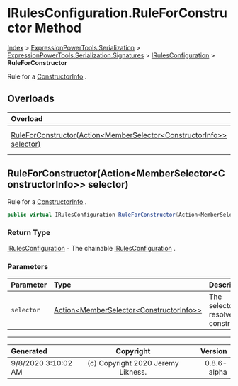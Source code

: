 ﻿# IRulesConfiguration.RuleForConstructor Method

[Index](../index.md) > [ExpressionPowerTools.Serialization](ExpressionPowerTools.Serialization.a.md) > [ExpressionPowerTools.Serialization.Signatures](ExpressionPowerTools.Serialization.Signatures.n.md) > [IRulesConfiguration](ExpressionPowerTools.Serialization.Signatures.IRulesConfiguration.i.md) > **RuleForConstructor**

Rule for a [ConstructorInfo](https://docs.microsoft.com/dotnet/api/system.reflection.constructorinfo) .

## Overloads

| Overload | Description |
| :-- | :-- |
| [RuleForConstructor(Action&lt;MemberSelector&lt;ConstructorInfo>> selector)](#ruleforconstructoractionmemberselectorconstructorinfo-selector) | Rule for a [ConstructorInfo](https://docs.microsoft.com/dotnet/api/system.reflection.constructorinfo) . |
## RuleForConstructor(Action&lt;MemberSelector&lt;ConstructorInfo>> selector)

Rule for a [ConstructorInfo](https://docs.microsoft.com/dotnet/api/system.reflection.constructorinfo) .

```csharp
public virtual IRulesConfiguration RuleForConstructor(Action<MemberSelector<ConstructorInfo>> selector)
```

### Return Type

 [IRulesConfiguration](ExpressionPowerTools.Serialization.Signatures.IRulesConfiguration.i.md)  - The chainable [IRulesConfiguration](ExpressionPowerTools.Serialization.Signatures.IRulesConfiguration.i.md) .

### Parameters

| Parameter | Type | Description |
| :-- | :-- | :-- |
| `selector` | [Action&lt;MemberSelector&lt;ConstructorInfo>>](https://docs.microsoft.com/dotnet/api/system.action-1) | The selector to resolve the constructor. |



---

| Generated | Copyright | Version |
| :-- | :-: | --: |
| 9/8/2020 3:10:02 AM | (c) Copyright 2020 Jeremy Likness. | 0.8.6-alpha |
